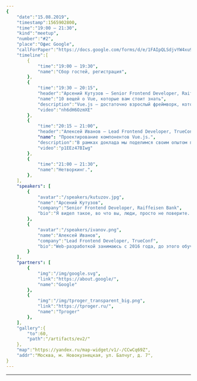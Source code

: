 ```yaml
---
{
    "date":"15.08.2019",
    "timestamp":1565902800,
    "time":"19:00 — 21:30",
    "kind":"meetup",
    "number":"#2",
    "place":"Офис Google",
    "callForPaper":"https://docs.google.com/forms/d/e/1FAIpQLSdjvYW4xu9MT-8VRIIPTF5FSzq0ePEQGrH28h0z_xUtcdI9ew/",
    "timeline":[
        {
            "time":"19:00 — 19:30",
            "name":"Сбор гостей, регистрация",
        },
        {
            "time":"19:30 — 20:15",
            "header":"Арсений Кутузов – Senior Frontend Developer, Raiffeisen Bank",
            "name":"10 вещей о Vue, которые вам стоит знать",
            "description":"Vue.js — достаточно взрослый фреймворк, который пережил два мажорных релиза — не за горами третий. У Vue 20+ тысяч звезд на гитхабе и большое комьюнити пользователей. Но так ли хорошо они знают свой инструмент? На этот вопрос мы попробуем ответить, показав некоторые не очень очевидные или малоизвестные возможности фреймворка.",
            "video":"nh6dH6OzmXE"
        },
        {
            "time":"20:15 — 21:00",
            "header":"Алексей Иванов – Lead Frontend Developer, TrueConf",
            "name": "Проектирование компонентов Vue.js.",
            "description":"В рамках доклада мы поделимся своим опытом проектирования компонентов Vue.js. Расскажем, почему это важно, рассмотрим на конкретных примерах с какими проблемами можно столкнуться и разберем некоторые пути их решения.",
            "video":"p1EEz47BIwg"
        },
        {
            "time":"21:00 — 21:30",
            "name":"Нетворкинг.",
        },
    ],
    "speakers": [
        {
            "avatar":"/speakers/kutuzov.jpg",
            "name":"Арсений Кутузов",
            "company":"Senior Frontend Developer, Raiffeisen Bank",
            "bio":"Я видел такое, во что вы, люди, просто не поверите. Релизы в огне на подступах к Продакшену. Я смотрел, как CoffeScript-файлы мерцают во тьме командной строки близ процесса Транспайлера. Все эти мгновения исчезнут во времени, как слёзы фронтендера, настраивающего Webpack под дождём. Пора делать мердж в мастер."
        },
        {
            "avatar":"/speakers/ivanov.png",
            "name":"Алексей Иванов",
            "company":"Lead Frontend Developer, TrueConf",
            "bio":"Web-разработкой занимаюсь с 2016 года, до этого обучался в университете по направлению «прикладная информатика», основной курс изучал C++. Свою деятельность в компании TrueConf начинал с позиции младшего разработчика. На текущий момент отвечаю за развитие frontend направления и архитектуру наших приложений, руковожу группой разработчиков. Увлекаюсь автомобильной и предметной фотографией."
        }
    ],
    "partners": [
        {
            "img":"/img/google.svg",
            "link":"https://about.google/",
            "name":"Google"
        },
        {
            "img":"/img/tproger_transparent_big.png",
            "link":"https://tproger.ru/",
            "name":"Tproger"
        },
    ],
    "gallery":{
        "to":60,
        "path":"/artifacts/ev2/"
    },
    "map":"https://yandex.ru/map-widget/v1/-/CCwCq69Z",
    "addr":"Москва, м. Новокузнецкая, ул. Балчуг, д. 7",
}
---
```

---